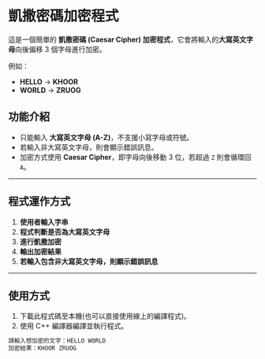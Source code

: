 # 凱撒密碼加密程式

這是一個簡單的 **凱撒密碼 (Caesar Cipher) 加密程式**，它會將輸入的**大寫英文字母**向後偏移 3 個字母進行加密。  

例如：
- **HELLO** → **KHOOR**  
- **WORLD** → **ZRUOG**  

## 功能介紹

- 只能輸入 **大寫英文字母 (A-Z)**，不支援小寫字母或符號。
- 若輸入非大寫英文字母，則會顯示錯誤訊息。
- 加密方式使用 **Caesar Cipher**，即字母向後移動 3 位，若超過 `Z` 則會循環回 `A`。

---

## 程式運作方式

1. **使用者輸入字串**
2. **程式判斷是否為大寫英文字母**
3. **進行凱撒加密**
4. **輸出加密結果**
5. **若輸入包含非大寫英文字母，則顯示錯誤訊息**

---

## 使用方式

1. 下載此程式碼至本機(也可以直接使用線上的編譯程式)。
2. 使用 C++ 編譯器編譯並執行程式。

```bash
請輸入想加密的文字：HELLO WORLD
加密結果：KHOOR ZRUOG
